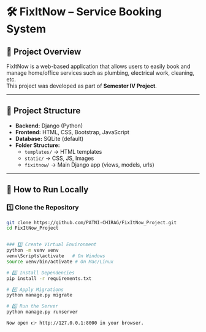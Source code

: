 # 🛠 FixItNow – Service Booking System  

## 📌 Project Overview  
FixItNow is a web-based application that allows users to easily book and manage home/office services such as plumbing, electrical work, cleaning, etc.  
This project was developed as part of **Semester IV Project**.  

---

## 📂 Project Structure  
- **Backend:** Django (Python)  
- **Frontend:** HTML, CSS, Bootstrap, JavaScript  
- **Database:** SQLite (default)  
- **Folder Structure:**
  - `templates/` → HTML templates  
  - `static/` → CSS, JS, Images  
  - `fixitnow/` → Main Django app (views, models, urls)  

---

## 🚀 How to Run Locally  

### 1️⃣ Clone the Repository  
```bash
git clone https://github.com/PATNI-CHIRAG/FixItNow_Project.git
cd FixItNow_Project


### 2️⃣ Create Virtual Environment
python -m venv venv
venv\Scripts\activate   # On Windows
source venv/bin/activate # On Mac/Linux

# 3️⃣ Install Dependencies
pip install -r requirements.txt

# 4️⃣ Apply Migrations
python manage.py migrate

# 5️⃣ Run the Server
python manage.py runserver

Now open 👉 http://127.0.0.1:8000 in your browser.


